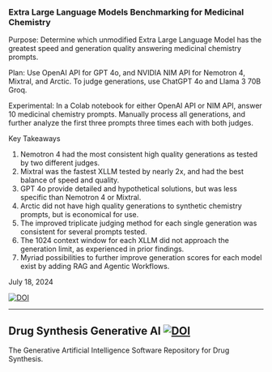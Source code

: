 

### Extra Large Language Models Benchmarking for Medicinal Chemistry

Purpose: 
Determine which unmodified Extra Large Language Model has the greatest speed and generation quality answering medicinal chemistry prompts.

Plan: 
Use OpenAI API for GPT 4o, and NVIDIA NIM API for Nemotron 4, Mixtral, and Arctic. To judge generations, use ChatGPT 4o and Llama 3 70B Groq.

Experimental: 
In a Colab notebook for either OpenAI API or NIM API, answer 10 medicinal chemistry prompts. Manually process all generations, and further analyze the first three prompts three times each with both judges. 

Key Takeaways <br>
1) Nemotron 4 had the most consistent high quality generations as tested by two different judges. <br>
2) Mixtral was the fastest XLLM tested by nearly 2x, and had the best balance of speed and quality. <br>
3) GPT 4o provide detailed and hypothetical solutions, but was less specific than Nemotron 4 or Mixtral. <br>
4) Arctic did not have high quality generations to synthetic chemistry prompts, but is economical for use. <br>
5) The improved triplicate judging method for each single generation was consistent for several prompts tested. <br>
6) The 1024 context window for each XLLM did not approach the generation limit, as experienced in prior findings. <br>
7) Myriad possibilities to further improve generation scores for each model exist by adding RAG and Agentic Workflows. <br>

July 18, 2024

[![DOI](https://zenodo.org/badge/DOI/10.5281/zenodo.14968018.svg)](https://doi.org/10.5281/zenodo.14968018)

---

## Drug Synthesis Generative AI [![DOI](https://zenodo.org/badge/DOI/10.5281/zenodo.13754637.svg)](https://doi.org/10.5281/zenodo.13754637)
The Generative Artificial Intelligence Software Repository for Drug Synthesis.
